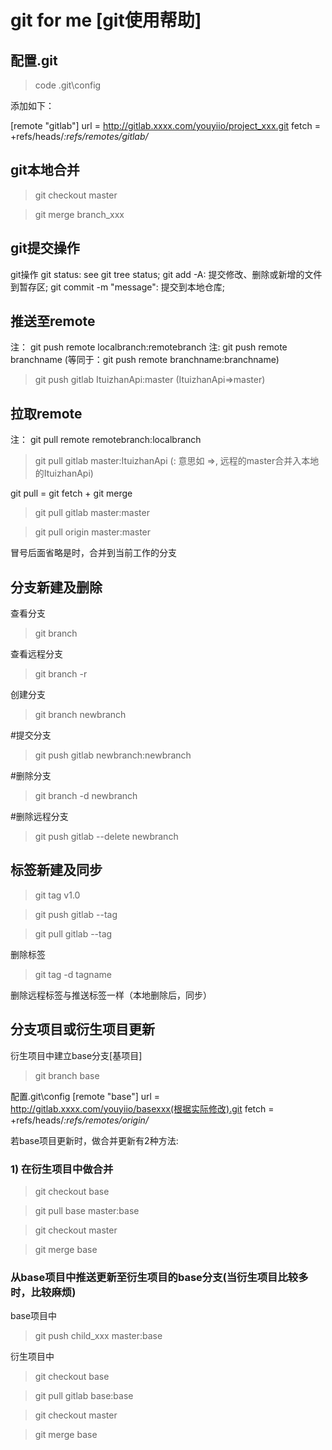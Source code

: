 
# git for me [git使用帮助]

## 配置.git

> code .git\config

添加如下：

[remote "gitlab"]
	url = http://gitlab.xxxx.com/youyiio/project_xxx.git
	fetch = +refs/heads/*:refs/remotes/gitlab/*

## git本地合并

> git checkout master

> git merge branch_xxx


## git提交操作

git操作
git status: see git tree status;
git add -A: 提交修改、删除或新增的文件到暂存区;
git commit -m "message": 提交到本地仓库;

## 推送至remote

注： git push remote localbranch:remotebranch
注:  git push remote branchname  (等同于：git push remote branchname:branchname)

> git push gitlab ItuizhanApi:master (ItuizhanApi=>master)

## 拉取remote

注： git pull remote remotebranch:localbranch
> git pull gitlab master:ItuizhanApi  (: 意思如 =>, 远程的master合并入本地的ItuizhanApi)


git pull = git fetch + git merge

> git pull gitlab master:master

> git pull origin master:master

冒号后面省略是时，合并到当前工作的分支

## 分支新建及删除

查看分支

> git branch

查看远程分支

> git branch -r

创建分支

> git branch newbranch   

#提交分支

> git push gitlab newbranch:newbranch

#删除分支

> git branch -d newbranch

#删除远程分支

> git push gitlab --delete newbranch

## 标签新建及同步

> git tag v1.0

> git push gitlab --tag

> git pull gitlab --tag

删除标签

> git tag -d tagname

删除远程标签与推送标签一样（本地删除后，同步）

## 分支项目或衍生项目更新

衍生项目中建立base分支[基项目]

> git branch base

配置.git\config
[remote "base"]
	url = http://gitlab.xxxx.com/youyiio/basexxx(根据实际修改).git
	fetch = +refs/heads/*:refs/remotes/origin/*

若base项目更新时，做合并更新有2种方法:

### 1) 在衍生项目中做合并

> git checkout base

> git pull base master:base

> git checkout master

> git merge base


### 从base项目中推送更新至衍生项目的base分支(当衍生项目比较多时，比较麻烦)

base项目中

> git push child_xxx master:base

衍生项目中

> git checkout base

> git pull gitlab base:base

> git checkout master

> git merge base
